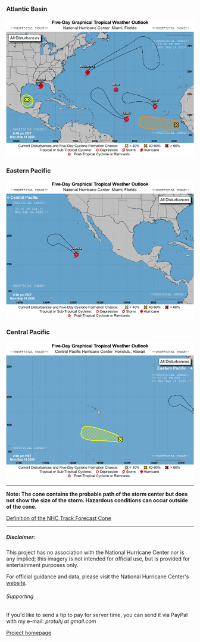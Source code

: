 ### Atlantic Basin
![Atlantic Basin Image](atl_latest.png)

### Eastern Pacific
![Eastern Pacific Image](epac_latest.png)

### Central Pacific
![Central Pacific Image](cpac_latest.png)


---

**Note: The cone contains the probable path of the storm center but does not show the size of the storm. Hazardous conditions can occur outside of the cone.**  

[Definition of the NHC Track Forecast Cone](https://www.nhc.noaa.gov/aboutcone.shtml)


---

##### Disclaimer:

This project has no association with the National Hurricane Center nor is any implied; this imagery is not intended for official use, but is provided for entertainment purposes only.  

For official guidance and data, please visit the National Hurricane Center's [website](https://www.nhc.noaa.gov/).

###### Supporting

If you'd like to send a tip to pay for server time, you can send it via PayPal with my e-mail: *protuhj at gmail.com*

[Project homepage](https://github.com/Protuhj/nhc-cones)
